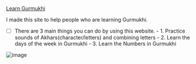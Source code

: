 [Learn Gurmukhi](https://giansingh4710.github.io/learnGurmukhi/)

I made this site to help people who are learning Gurmukhi.

-[ ] There are 3 main things you can do by using this website. - 1. Practice sounds of Akhars(character/letters) and combining letters - 2. Learn the days of the week in Gurmukhi - 3. Learn the Numbers in Gurmukhi

![image](https://user-images.githubusercontent.com/73843250/150194076-302c88a4-0b55-4316-aefc-53133f5151ac.png)
